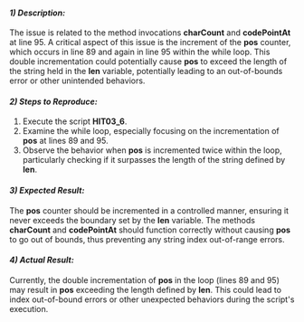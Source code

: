﻿#### ***1) Description:***
The issue is related to the method invocations **charCount** and **codePointAt** at line 95. A critical aspect of this issue is the increment of the **pos** counter, which occurs in line 89 and again in line 95 within the while loop. This double incrementation could potentially cause **pos** to exceed the length of the string held in the **len** variable, potentially leading to an out-of-bounds error or other unintended behaviors.
#### ***2) Steps to Reproduce:***
1. Execute the script **HIT03\_6**.
1. Examine the while loop, especially focusing on the incrementation of **pos** at lines 89 and 95.
1. Observe the behavior when **pos** is incremented twice within the loop, particularly checking if it surpasses the length of the string defined by **len**.
#### ***3) Expected Result:***
The **pos** counter should be incremented in a controlled manner, ensuring it never exceeds the boundary set by the **len** variable. The methods **charCount** and **codePointAt** should function correctly without causing **pos** to go out of bounds, thus preventing any string index out-of-range errors.
#### ***4) Actual Result:***
Currently, the double incrementation of **pos** in the loop (lines 89 and 95) may result in **pos** exceeding the length defined by **len**. This could lead to index out-of-bound errors or other unexpected behaviors during the script's execution.

